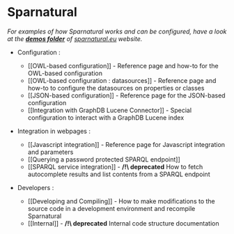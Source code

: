 # Sparnatural

_For examples of how Sparnatural works and can be configured, have a look at the [**demos folder**](https://github.com/sparna-git/sparnatural.eu/tree/main/demos) of [sparnatural.eu](http://sparnatural.eu) website._

- Configuration :
  - [[OWL-based configuration]] - Reference page and how-to for the OWL-based configuration
  - [[OWL-based configuration : datasources]] - Reference page and how-to to configure the datasources on properties or classes
  - [[JSON-based configuration]] - Reference page for the JSON-based configuration
  - [[Integration with GraphDB Lucene Connector]] - Special configuration to interact with a GraphDB Lucene index 


- Integration in webpages :
  - [[Javascript integration]] - Reference page for Javascript integration and parameters
  - [[Querying a password protected SPARQL endpoint]]
  - [[SPARQL service integration]] - **/!\ deprecated** How to fetch autocomplete results and list contents from a SPARQL endpoint

  
- Developers :
  - [[Developing and Compiling]] - How to make modifications to the source code in a development environment and recompile Sparnatural
  - [[Internal]] - **/!\ deprecated** Internal code structure documentation
